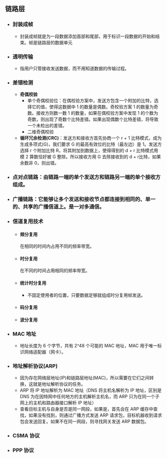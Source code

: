 ## 链路层
- ### 封装成帧
  - 封装成帧就是为一段数据添加首部和尾部，用于标识一段数据的开始和结束。帧是链路层的数据单元
- ### 透明传输
  - 指用户只管接收发送数据，而不用知道数据的传输过程。
- ### 差错检测
  - **奇偶校验**
    - 单个奇偶校验位：在偶校验方案中，发送方包含一个附加的比特，选择它的值，使得这数据中 1 的数量是偶数。奇校验方案 1 的数量为奇数。接收方则数一数 1 的数量，如果在偶校验方案中发现 1 的个数为奇数，则出现了奇数个比特差错。如果出现偶数个比特差错，将导致一个未检出的差错。
    - 二维奇偶校验
  - **循环冗余检测(CRC)**：发送方和接收方首先协商一个 r + 1 比特模式，成为生成多项式(G)，我们要求 G 的最高有效位的比特（最左边）是 1。发送方选择 r 个附加比特 R，将其附加到数据上，使得得到的 d + r 比特模式用模 2 算数恰好被 G 整除。所以接收方用 G 去除接收到的 d + r比特，如果余数非 0，则出错。
- ### 点对点链路：由链路一端的单个发送方和链路另一端的单个接收方组成。
- ### 广播链路：它能够让多个发送和接收节点都连接到相同的、单一的、共享的广播信道上。是一对多通信。
- ### 信道复用技术
  - #### 频分复用
    在相同的时间内占用不同的频率带宽。
  - #### 时分复用
    在不同的时间占用相同的频率带宽。
  - #### 统计时分复用
    - 不固定使用者的位置，只要数据足够就组成时分复用帧发送。
  - #### 码分复用
  - #### 波分复用
- ### MAC 地址
  - 地址长度为 6 个字节，共有 2^48 个可能的 MAC 地址，MAC 用于唯一标识网络适配器（网卡）。
- ### 地址解析协议(ARP)
  - 因为存在网络层地址(IP)和链路层地址(MAC)，所以需要在它们之间转换，这就是地址解析协议的任务。
  - ARP 将 IP 地址解析为 MAC 地址（DNS 将主机名解析为 IP 地址，区别是 DNS 为在因特网中任何地方的主机解析主机名，而 ARP 只为在同一个子网上的主机和路由器接口解析 IP 地址）
  - 查看目标主机与自身是否是同一网段，如果是，首先会在 ARP 缓存中查找，如果没有找到，则通过广播方式发送 ARP 请求包，目标机器收到请求包会发送回复。如果不在同一网段，则寻找网关发送 ARP 数据包。
- ### CSMA 协议
- ### PPP 协议